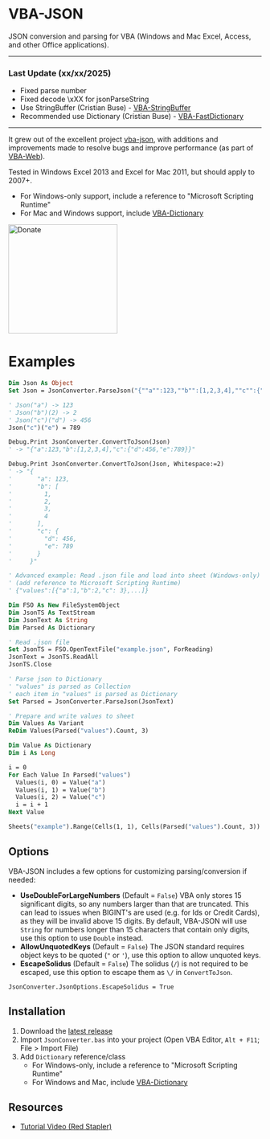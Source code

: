 # VBA-JSON
JSON conversion and parsing for VBA (Windows and Mac Excel, Access, and other Office applications).

---------------------------------------------------------------------------
### Last Update (xx/xx/2025) 
- Fixed parse number 
- Fixed decode \xXX for jsonParseString
- Use StringBuffer (Cristian Buse) - [VBA-StringBuffer](https://github.com/cristianbuse/VBA-StringBuffer)
- Recommended use Dictionary (Cristian Buse) - [VBA-FastDictionary](https://code.google.com/p/vba-json/](https://github.com/cristianbuse/VBA-FastDictionary))

---------------------------------------------------------------------------

It grew out of the excellent project [vba-json](https://code.google.com/p/vba-json/),
with additions and improvements made to resolve bugs and improve performance (as part of [VBA-Web](https://github.com/VBA-tools/VBA-Web)).

Tested in Windows Excel 2013 and Excel for Mac 2011, but should apply to 2007+.

- For Windows-only support, include a reference to "Microsoft Scripting Runtime"
- For Mac and Windows support, include [VBA-Dictionary](https://github.com/VBA-tools/VBA-Dictionary)

<a href="https://www.patreon.com/timhall">
  <img src="https://timhall.github.io/assets/donate-patreon@2x.png" width="217" alt="Donate">
</a>

# Examples

```vb
Dim Json As Object
Set Json = JsonConverter.ParseJson("{""a"":123,""b"":[1,2,3,4],""c"":{""d"":456}}")

' Json("a") -> 123
' Json("b")(2) -> 2
' Json("c")("d") -> 456
Json("c")("e") = 789

Debug.Print JsonConverter.ConvertToJson(Json)
' -> "{"a":123,"b":[1,2,3,4],"c":{"d":456,"e":789}}"

Debug.Print JsonConverter.ConvertToJson(Json, Whitespace:=2)
' -> "{
'       "a": 123,
'       "b": [
'         1,
'         2,
'         3,
'         4
'       ],
'       "c": {
'         "d": 456,
'         "e": 789  
'       }
'     }"
```

```vb
' Advanced example: Read .json file and load into sheet (Windows-only)
' (add reference to Microsoft Scripting Runtime)
' {"values":[{"a":1,"b":2,"c": 3},...]}

Dim FSO As New FileSystemObject
Dim JsonTS As TextStream
Dim JsonText As String
Dim Parsed As Dictionary

' Read .json file
Set JsonTS = FSO.OpenTextFile("example.json", ForReading)
JsonText = JsonTS.ReadAll
JsonTS.Close

' Parse json to Dictionary
' "values" is parsed as Collection
' each item in "values" is parsed as Dictionary
Set Parsed = JsonConverter.ParseJson(JsonText)

' Prepare and write values to sheet
Dim Values As Variant
ReDim Values(Parsed("values").Count, 3)

Dim Value As Dictionary
Dim i As Long

i = 0
For Each Value In Parsed("values")
  Values(i, 0) = Value("a")
  Values(i, 1) = Value("b")
  Values(i, 2) = Value("c")
  i = i + 1
Next Value

Sheets("example").Range(Cells(1, 1), Cells(Parsed("values").Count, 3)) = Values
```

## Options

VBA-JSON includes a few options for customizing parsing/conversion if needed:

- __UseDoubleForLargeNumbers__ (Default = `False`) VBA only stores 15 significant digits, so any numbers larger than that are truncated.
  This can lead to issues when BIGINT's are used (e.g. for Ids or Credit Cards), as they will be invalid above 15 digits.
  By default, VBA-JSON will use `String` for numbers longer than 15 characters that contain only digits, use this option to use `Double` instead.
- __AllowUnquotedKeys__ (Default = `False`) The JSON standard requires object keys to be quoted (`"` or `'`), use this option to allow unquoted keys.
- __EscapeSolidus__ (Default = `False`) The solidus (`/`) is not required to be escaped, use this option to escape them as `\/` in `ConvertToJson`.

```VB.net
JsonConverter.JsonOptions.EscapeSolidus = True
```

## Installation

1. Download the [latest release](https://github.com/VBA-tools/VBA-JSON/releases)
2. Import `JsonConverter.bas` into your project (Open VBA Editor, `Alt + F11`; File > Import File)
3. Add `Dictionary` reference/class
   - For Windows-only, include a reference to "Microsoft Scripting Runtime"
   - For Windows and Mac, include [VBA-Dictionary](https://github.com/VBA-tools/VBA-Dictionary)

## Resources

- [Tutorial Video (Red Stapler)](https://youtu.be/CFFLRmHsEAs)
